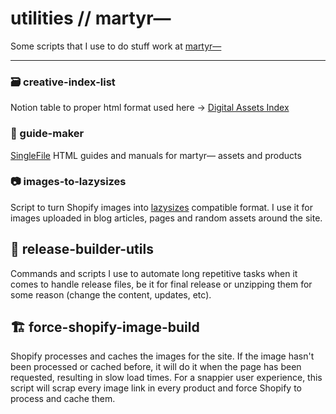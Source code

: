 # utilities // martyr⁠—

Some scripts that I use to do stuff work at [martyr⁠—](https://martyr.shop)

---

### 🗃️ creative-index-list

Notion table to proper html format used here → [Digital Assets Index](https://martyr.shop/blogs/posts/digital-assets-index)

### 📕 guide-maker

[SingleFile](https://github.com/gildas-lormeau/SingleFile) HTML guides and manuals for martyr⁠— assets and products

### 📷 images-to-lazysizes

Script to turn Shopify images into [lazysizes](https://github.com/aFarkas/lazysizes) compatible format. I use it for images uploaded in blog articles, pages and random assets around the site.

## 🔧 release-builder-utils
Commands and scripts I use to automate long repetitive tasks when it comes to handle release files, be it for final release or unzipping them for some reason (change the content, updates, etc).

## 🏗️ force-shopify-image-build
Shopify processes and caches the images for the site. If the image hasn't been processed or cached before, it will do it when the page has been requested, resulting in slow load times. For a snappier user experience, this script will scrap every image link in every product and force Shopify to process and cache them.